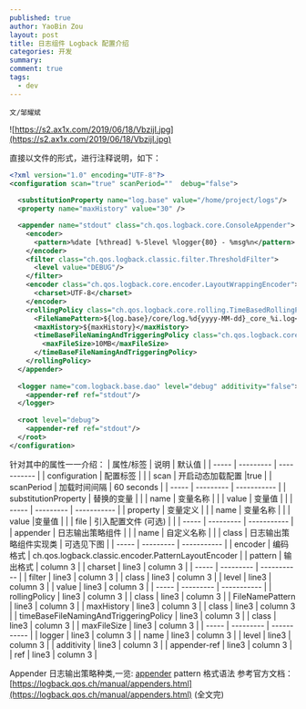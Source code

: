 ```yaml
---
published: true
author: YaoBin Zou
layout: post
title: 日志组件 Logback 配置介绍
categories: 开发
summary:
comment: true
tags:
  - dev
---
```

`文/邹耀斌`

![https://s2.ax1x.com/2019/06/18/VbzijI.jpg](https://s2.ax1x.com/2019/06/18/VbzijI.jpg)

直接以文件的形式，进行注释说明，如下：

``` xml
<?xml version="1.0" encoding="UTF-8"?>
<configuration scan="true" scanPeriod=""  debug="false">
  
  <substitutionProperty name="log.base" value="/home/project/logs"/>
  <property name="maxHistory" value="30" />

  <appender name="stdout" class="ch.qos.logback.core.ConsoleAppender">
    <encoder>
      <pattern>%date [%thread] %-5level %logger{80} - %msg%n</pattern>
    </encoder>
    <filter class="ch.qos.logback.classic.filter.ThresholdFilter">
      <level value="DEBUG"/>
    </filter>
    <encoder class="ch.qos.logback.core.encoder.LayoutWrappingEncoder">
      <charset>UTF-8</charset>
    </encoder>
    <rollingPolicy class="ch.qos.logback.core.rolling.TimeBasedRollingPolicy">
      <FileNamePattern>${log.base}/core/log.%d{yyyy-MM-dd}_core_%i.log</FileNamePattern>
      <maxHistory>${maxHistory}</maxHistory>
      <timeBaseFileNamingAndTriggeringPolicy class="ch.qos.logback.core.rolling.SizeAndTimeBasedFNATP">
        <maxFileSize>10MB</maxFileSize>
      </timeBaseFileNamingAndTriggeringPolicy>
    </rollingPolicy>
  </appender>
  
  <logger name="com.logback.base.dao" level="debug" additivity="false">
    <appender-ref ref="stdout"/>
  </logger>
  
  <root level="debug">
    <appender-ref ref="stdout"/>
  </root>
</configuration>
```
针对其中的属性一一介绍：
| 属性/标签 | 说明   | 默认值 | 
| ----- | --------- | ----------- |
| configuration | 配置标签 |             | 
| scan | 开启动态加载配置 |true            | 
| scanPeriod  | 加载时间间隔     | 60 seconds   |
| ----- | --------- | ----------- |
| substitutionProperty  | 替换的变量     |  |
| name  | 变量名称     | |
| value  | 变量值    |     |
| ----- | --------- | ----------- |
| property  | 变量定义     |   |
| name  |   变量名称   |    |
| value  |变量值    |     |
| file  | 引入配置文件 (可选) |  |
| ----- | --------- | ----------- |
| appender  | 日志输出策略组件     |     |
| name  | 自定义名称     |    |
| class  |  日志输出策略组件实现类 | 可选见下图    |
| ----- | --------- | ----------- |
| encoder  | 编码格式     | ch.qos.logback.classic.encoder.PatternLayoutEncoder    |
| pattern  | 输出格式     | column 3    |
| charset  | line3     | column 3    |
| ----- | --------- | ----------- |
| filter  | line3     | column 3    |
| class  | line3     | column 3    |
| level  | line3     | column 3    |
| value  | line3     | column 3    |
| ----- | --------- | ----------- |
| rollingPolicy  | line3     | column 3    |
| class  | line3     | column 3    |
| FileNamePattern  | line3     | column 3    |
| maxHistory  | line3     | column 3    |
| class  | line3     | column 3    |
| timeBaseFileNamingAndTriggeringPolicy  | line3     | column 3    |
| class  | line3     | column 3    |
| maxFileSize  | line3     | column 3    |
| ----- | --------- | ----------- |
| logger  | line3     | column 3    |
| name  | line3     | column 3    |
| level  | line3     | column 3    |
| additivity  | line3     | column 3    |
| appender-ref  | line3     | column 3    |
| ref  | line3     | column 3    |

Appender 日志输出策略种类,一览:
[appender](https://s2.ax1x.com/2019/06/19/VOwMqS.jpg)
pattern 格式语法
参考官方文档：[https://logback.qos.ch/manual/appenders.html](https://logback.qos.ch/manual/appenders.html)
(全文完)

